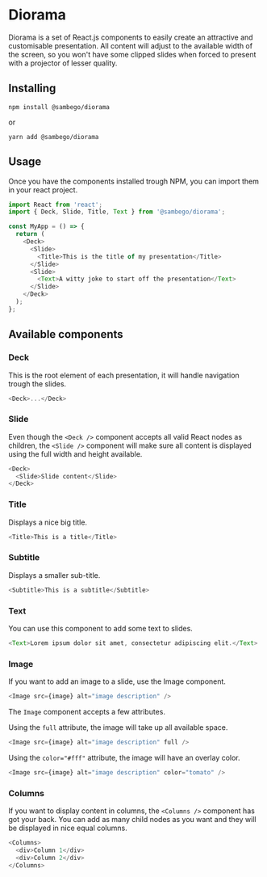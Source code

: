 # Diorama

Diorama is a set of React.js components to easily create an attractive and customisable presentation. All content will adjust to the available width of the screen, so you won't have some clipped slides when forced to present with a projector of lesser quality.

## Installing

```
npm install @sambego/diorama
```

or

```
yarn add @sambego/diorama
```

## Usage

Once you have the components installed trough NPM, you can import them in your react project.

```javascript
import React from 'react';
import { Deck, Slide, Title, Text } from '@sambego/diorama';

const MyApp = () => {
  return (
    <Deck>
      <Slide>
        <Title>This is the title of my presentation</Title>
      </Slide>
      <Slide>
        <Text>A witty joke to start off the presentation</Text>
      </Slide>
    </Deck>
  );
};
```

## Available components

### Deck

This is the root element of each presentation, it will handle navigation trough the slides.

```javascript
<Deck>...</Deck>
```

### Slide

Even though the `<Deck />` component accepts all valid React nodes as children, the `<Slide />` component will make sure all content is displayed using the full width and height available.

```javascript
<Deck>
  <Slide>Slide content</Slide>
</Deck>
```

### Title

Displays a nice big title.

```javascript
<Title>This is a title</Title>
```

### Subtitle

Displays a smaller sub-title.

```javascript
<Subtitle>This is a subtitle</Subtitle>
```

### Text

You can use this component to add some text to slides.

```javascript
<Text>Lorem ipsum dolor sit amet, consectetur adipiscing elit.</Text>
```

### Image

If you want to add an image to a slide, use the Image component.

```javascript
<Image src={image} alt="image description" />
```

The `Image` component accepts a few attributes.

Using the `full` attribute, the image will take up all available space.

```javascript
<Image src={image} alt="image description" full />
```

Using the `color="#fff"` attribute, the image will have an overlay color.

```javascript
<Image src={image} alt="image description" color="tomato" />
```

### Columns

If you want to display content in columns, the `<Columns />` component has got your back.
You can add as many child nodes as you want and they will be displayed in nice equal columns.

```javascript
<Columns>
  <div>Column 1</div>
  <div>Column 2</div>
</Columns>
```
